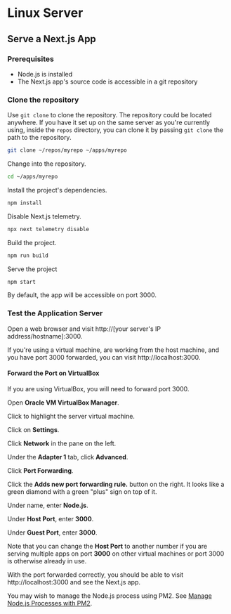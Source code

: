 # Linux Server

## Serve a Next.js App

### Prerequisites

- Node.js is installed
- The Next.js app's source code is accessible in a git repository

### Clone the repository

Use `git clone` to clone the repository. The repository could be located
anywhere. If you have it set up on the same server as you're currently using,
inside the `repos` directory, you can clone it by passing `git clone` the path
to the repository.

```sh
git clone ~/repos/myrepo ~/apps/myrepo
```

Change into the repository.

```sh
cd ~/apps/myrepo
```

Install the project's dependencies.

```sh
npm install
```

Disable Next.js telemetry.

```sh
npx next telemetry disable
```

Build the project.

```sh
npm run build
```

Serve the project

```sh
npm start
```

By default, the app will be accessible on port 3000.

### Test the Application Server

Open a web browser and visit http://[your server's IP address/hostname]:3000.

If you're using a virtual machine, are working from the host machine, and you
have port 3000 forwarded, you can visit http://localhost:3000.

#### Forward the Port on VirtualBox

If you are using VirtualBox, you will need to forward port 3000.

Open **Oracle VM VirtualBox Manager**.

Click to highlight the server virtual machine.

Click on **Settings**.

Click **Network** in the pane on the left.

Under the **Adapter 1** tab, click **Advanced**.

Click **Port Forwarding**.

Click the **Adds new port forwarding rule.** button on the right. It looks like
a green diamond with a green "plus" sign on top of it.

Under name, enter **Node.js**.

Under **Host Port**, enter **3000**.

Under **Guest Port**, enter **3000**.

Note that you can change the **Host Port** to another number if you are serving
multiple apps on port **3000** on other virtual machines or port 3000 is
otherwise already in use.

With the port forwarded correctly, you should be able to visit
http://localhost:3000 and see the Next.js app.

You may wish to manage the Node.js process using PM2. See [Manage Node.js
Processes with PM2](10%20Manage%20Node.js%20Processes%20with%20PM2.md).
